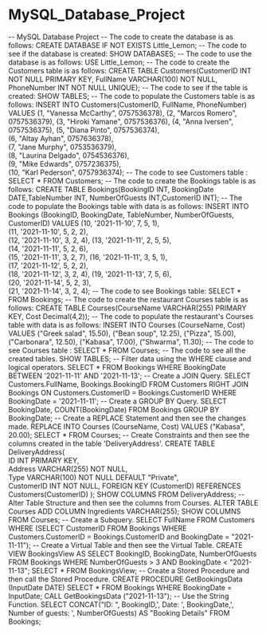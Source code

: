 # MySQL_Database_Project
-- MySQL Database Project
-- The code to create the database is as follows:
CREATE DATABASE IF NOT EXISTS Little_Lemon;
-- The code to see if the database is created:
SHOW DATABASES;
-- The code to use the database is as follows:
USE Little_Lemon;
-- The code to create the Customers table is as follows:
CREATE TABLE Customers(CustomerID INT NOT NULL PRIMARY KEY, FullName VARCHAR(100) NOT NULL, PhoneNumber INT NOT NULL UNIQUE);
-- The code to see if the table is created:
SHOW TABLES;
-- The code to populate the Customers table is as follows:
INSERT INTO Customers(CustomerID, FullName, PhoneNumber) VALUES 
(1, "Vanessa McCarthy", 0757536378), 
(2, "Marcos Romero", 0757536379), 
(3, "Hiroki Yamane", 0757536376), 
(4, "Anna Iversen", 0757536375), 
(5, "Diana Pinto", 0757536374),     
(6, "Altay Ayhan", 0757636378),      
(7, "Jane Murphy", 0753536379),      
(8, "Laurina Delgado", 0754536376),      
(9, "Mike Edwards", 0757236375),     
(10, "Karl Pederson", 0757936374);
-- The code to see Customers table :
SELECT * FROM Customers;
-- The code to create the Bookings table is as follows:
CREATE TABLE Bookings(BookingID INT, BookingDate DATE,TableNumber INT, NumberOfGuests INT,CustomerID INT); 
-- The code to populate the Bookings table with data is as follows:
INSERT INTO Bookings 
(BookingID, BookingDate, TableNumber, NumberOfGuests, CustomerID) 
VALUES
(10, '2021-11-10', 7, 5, 1),  
(11, '2021-11-10', 5, 2, 2),  
(12, '2021-11-10', 3, 2, 4), 
(13, '2021-11-11', 2, 5, 5),  
(14, '2021-11-11', 5, 2, 6),  
(15, '2021-11-11', 3, 2, 7), 
(16, '2021-11-11', 3, 5, 1),  
(17, '2021-11-12', 5, 2, 2),  
(18, '2021-11-12', 3, 2, 4), 
(19, '2021-11-13', 7, 5, 6),  
(20, '2021-11-14', 5, 2, 3),  
(21, '2021-11-14', 3, 2, 4);
-- The code to see Bookings table:
SELECT * FROM Bookings;
-- The code to create the restaurant Courses table is as follows:
CREATE TABLE Courses(CourseName VARCHAR(255) PRIMARY KEY, Cost Decimal(4,2));
-- The code to populate the restaurant's Courses table with data is as follows:
INSERT INTO Courses (CourseName, Cost) VALUES 
("Greek salad", 15.50), 
("Bean soup", 12.25), 
("Pizza", 15.00), 
("Carbonara", 12.50), 
("Kabasa", 17.00), 
("Shwarma", 11.30);
-- The code to see Courses table :
SELECT * FROM Courses;
-- The code to see all the created tables.
SHOW TABLES;
-- Filter data using the WHERE clause and logical operators.
SELECT * 
FROM Bookings 
WHERE BookingDate BETWEEN '2021-11-11' AND '2021-11-13';
-- Create a JOIN Query.
SELECT Customers.FullName, Bookings.BookingID 
FROM Customers RIGHT JOIN Bookings 
ON Customers.CustomerID = Bookings.CustomerID 
WHERE BookingDate = '2021-11-11';
-- Create a GROUP BY Query.
SELECT BookingDate, COUNT(BookingDate) 
FROM Bookings 
GROUP BY BookingDate;
-- Create a REPLACE Statement and then see the changes made.
REPLACE INTO Courses (CourseName, Cost) VALUES ("Kabasa", 20.00);
SELECT * FROM Courses;
-- Create Constraints and then see the columns created in the table 'DeliveryAddress'.
CREATE TABLE DeliveryAddress(     
    ID INT PRIMARY KEY,     
    Address VARCHAR(255) NOT NULL,     
    Type VARCHAR(100) NOT NULL DEFAULT "Private",     
    CustomerID INT NOT NULL,
    FOREIGN KEY (CustomerID) REFERENCES Customers(CustomerID)
);
SHOW COLUMNS FROM DeliveryAddress;
-- Alter Table Structure and then see the columns from Courses.
ALTER TABLE Courses ADD COLUMN Ingredients VARCHAR(255);
SHOW COLUMNS FROM Courses;
-- Create a Subquery.
SELECT FullName 
FROM Customers 
WHERE (SELECT CustomerID FROM Bookings WHERE Customers.CustomerID = Bookings.CustomerID and BookingDate = "2021-11-11");
-- Create a Virtual Table and then see the Virtual Table.
CREATE VIEW BookingsView AS SELECT BookingID, BookingDate, NumberOfGuests FROM Bookings WHERE NumberOfGuests > 3 AND BookingDate < "2021-11-13";
SELECT * FROM BookingsView;
-- Create a Stored Procedure and then call the Stored Procedure.
CREATE PROCEDURE GetBookingsData (InputDate DATE) 
SELECT * 
FROM Bookings 
WHERE BookingDate = InputDate;
CALL GetBookingsData ("2021-11-13");
-- Use the String Function.
SELECT CONCAT("ID: ", BookingID,', Date: ', BookingDate,', Number of guests: ', NumberOfGuests) AS "Booking Details" FROM Bookings;

